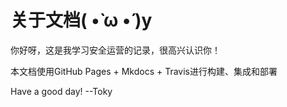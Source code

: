 # 关于文档( •̀ ω •́ )y

你好呀，这是我学习安全运营的记录，很高兴认识你！

本文档使用GitHub Pages + Mkdocs + Travis进行构建、集成和部署

Have a good day! --Toky
